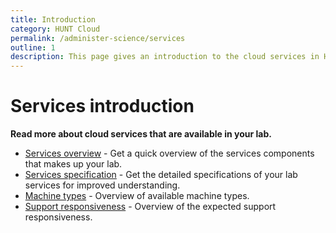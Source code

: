 ```yaml
---
title: Introduction
category: HUNT Cloud
permalink: /administer-science/services
outline: 1
description: This page gives an introduction to the cloud services in HUNT Cloud.
---
```


# Services introduction

**Read more about cloud services that are available in your lab.**

* [Services overview](/administer-science/services/overview) - Get a quick overview of the services components that makes up your lab.
* [Services specification](/administer-science/services/specifications) - Get the detailed specifications of your lab services for improved understanding.
* [Machine types](/administer-science/services/machine-types) - Overview of available machine types.
* [Support responsiveness](/administer-science/services/responsiveness) - Overview of the expected support responsiveness.



